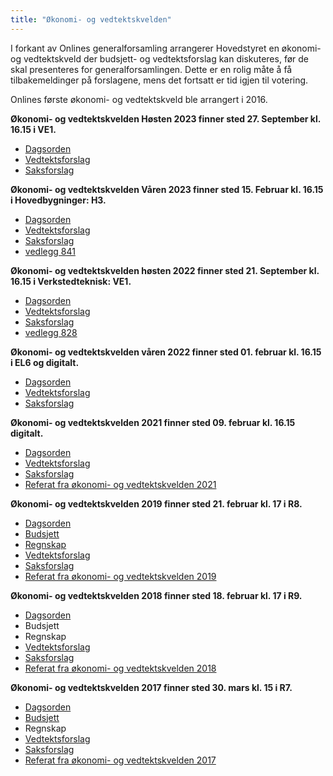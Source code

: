 ```yaml
---
title: "Økonomi- og vedtektskvelden"
---
```


I forkant av Onlines generalforsamling arrangerer Hovedstyret en økonomi- og vedtektskveld der budsjett- og vedtektsforslag kan diskuteres, før de skal presenteres for generalforsamlingen. Dette er en rolig måte å få tilbakemeldinger på forslagene, mens det fortsatt er tid igjen til votering.

Onlines første økonomi- og vedtektskveld ble arrangert i 2016.

**Økonomi- og vedtektskvelden Høsten 2023 finner sted 27. September kl. 16.15 i VE1.**  

* [Dagsorden](https://docs.google.com/spreadsheets/d/1D6NLEv3FfNVNnqDG2uzbkX2L9-b0qsCkdL5vGMRKapA/edit#gid=0)  
* [Vedtektsforslag](/generalforsamlingen/genfors2023h/vedtekstforslag)
* [Saksforslag](/generalforsamlingen/genfors2023h/saksforslag)

**Økonomi- og vedtektskvelden Våren 2023 finner sted 15. Februar kl. 16.15 i Hovedbygninger: H3.**  

* [Dagsorden](https://docs.google.com/spreadsheets/d/1qeyaBaib49N1UWHiVj5FqUcoujfN0kPGiuQqPCAeBqo/edit?usp=sharing)  
* [Vedtektsforslag](/generalforsamlingen/genfors2023v/vedtekstforslag)
* [Saksforslag](/generalforsamlingen/genfors2023v/saksforslag)
* [vedlegg 841](/attachments/841-Referat_genVORS_1.pdf)

**Økonomi- og vedtektskvelden høsten 2022 finner sted 21. September kl. 16.15 i Verkstedteknisk: VE1.**  

* [Dagsorden](/okogved/dagsorden22h)  
* [Vedtektsforslag](/generalforsamlingen/genfors2022h/vedtekstforslag)
* [Saksforslag](/generalforsamlingen/genfors2022h/saksforslag)
* [vedlegg 828](/attachments/828-Referat_vedtektskveld_høsten_2022.pdf)

**Økonomi- og vedtektskvelden våren 2022 finner sted 01. februar kl. 16.15 i EL6 og digitalt.**  

* [Dagsorden](/okogved/dagsorden22)  
* [Vedtektsforslag](/generalforsamlingen/genfors2022/vedtekstforslag)
* [Saksforslag](/generalforsamlingen/genfors2022/saksforslag)

**Økonomi- og vedtektskvelden 2021 finner sted 09. februar kl. 16.15 digitalt.**

* [Dagsorden](/okogved/dagsorden21)
* [Vedtektsforslag](/generalforsamlingen/genfors2021/vedtekstforslag)
* [Saksforslag](/generalforsamlingen/genfors2021/saksforslag)
* [Referat fra økonomi- og vedtektskvelden 2021](okogved-referat2021)

**Økonomi- og vedtektskvelden 2019 finner sted 21. februar kl. 17 i R8.**

* [Dagsorden](/okogved/dagsorden19)
* [Budsjett](https://docs.google.com/spreadsheets/d/1I-4p_l02Y_ZThvSMCD9HRgu3ApbARie46-_FX-1mEBw/edit?usp=sharing)
* [Regnskap](https://docs.google.com/spreadsheets/d/1BDvtP80nsKV5kvy6gEhzqtSGr50tb1bmXXgxjpXdTBU/edit?usp=sharing)
* [Vedtektsforslag](/generalforsamlingen/genfors2019/vedtekstforslag)
* [Saksforslag](/generalforsamlingen/genfors2019/saksforslag)
* [Referat fra økonomi- og vedtektskvelden 2019](okogved-referat2019)


**Økonomi- og vedtektskvelden 2018 finner sted 18. februar kl. 17 i R9.**

* [Dagsorden](/okogved/dagsorden18)
* Budsjett
* Regnskap
* [Vedtektsforslag](/generalforsamlingen/genfors2018/vedtekstforslag)
* [Saksforslag](/generalforsamlingen/genfors2018/saksforslag)
* [Referat fra økonomi- og vedtektskvelden 2018](okogved-referat2018)

**Økonomi- og vedtektskvelden 2017 finner sted 30. mars kl. 15 i R7.**

* [Dagsorden](/okogved/dagsorden)
* [Budsjett](https://docs.google.com/spreadsheets/d/1exCJ_8gr1KrS7Bv4N-JnjUBoUKJ56eaPp4wp0mvs9is/edit?usp=sharing)
* Regnskap
* [Vedtektsforslag](/generalforsamlingen/2017/vedtekstforslag)
* [Saksforslag](/generalforsamlingen/2017/saksforslag)
* [Referat fra økonomi- og vedtektskvelden 2017](okogved-referat2017)